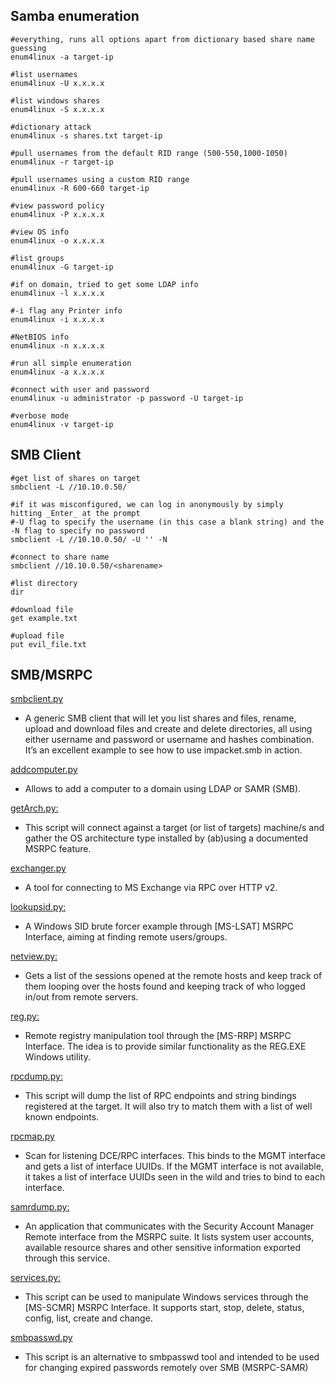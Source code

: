 ## Samba enumeration

```shell
#everything, runs all options apart from dictionary based share name guessing
enum4linux -a target-ip

#list usernames
enum4linux -U x.x.x.x

#list windows shares
enum4linux -S x.x.x.x

#dictionary attack
enum4linux -s shares.txt target-ip

#pull usernames from the default RID range (500-550,1000-1050)
enum4linux -r target-ip

#pull usernames using a custom RID range
enum4linux -R 600-660 target-ip

#view password policy
enum4linux -P x.x.x.x

#view OS info
enum4linux -o x.x.x.x

#list groups
enum4linux -G target-ip

#if on domain, tried to get some LDAP info
enum4linux -l x.x.x.x

#-i flag any Printer info
enum4linux -i x.x.x.x

#NetBIOS info
enum4linux -n x.x.x.x

#run all simple enumeration
enum4linux -a x.x.x.x

#connect with user and password
enum4linux -u administrator -p password -U target-ip

#verbose mode
enum4linux -v target-ip
```

## SMB Client

```shell
#get list of shares on target
smbclient -L //10.10.0.50/

#if it was misconfigured, we can log in anonymously by simply hitting _Enter_ at the prompt
#-U flag to specify the username (in this case a blank string) and the -N flag to specify no password
smbclient -L //10.10.0.50/ -U '' -N

#connect to share name
smbclient //10.10.0.50/<sharename>

#list directory
dir

#download file
get example.txt

#upload file
put evil_file.txt
```

## SMB/MSRPC

[smbclient.py](https://github.com/SecureAuthCorp/impacket/blob/impacket_0_10_0/examples/smbclient.py) 
- A generic SMB client that will let you list shares and files, rename, upload and download files and create and delete directories, all using either username and password or username and hashes combination. It’s an excellent example to see how to use impacket.smb in action.

[addcomputer.py](https://github.com/SecureAuthCorp/impacket/blob/impacket_0_10_0/examples/addcomputer.py)
- Allows to add a computer to a domain using LDAP or SAMR (SMB).

[getArch.py:](https://github.com/SecureAuthCorp/impacket/blob/impacket_0_10_0/examples/getArch.py) 
- This script will connect against a target (or list of targets) machine/s and gather the OS architecture type installed by (ab)using a documented MSRPC feature.

[exchanger.py](https://github.com/SecureAuthCorp/impacket/blob/impacket_0_10_0/examples/exchanger.py)
- A tool for connecting to MS Exchange via RPC over HTTP v2.

[lookupsid.py:](https://github.com/SecureAuthCorp/impacket/blob/impacket_0_10_0/examples/lookupsid.py) 
- A Windows SID brute forcer example through [MS-LSAT] MSRPC Interface, aiming at finding remote users/groups.

[netview.py:](https://github.com/SecureAuthCorp/impacket/blob/impacket_0_10_0/examples/netview.py) 
- Gets a list of the sessions opened at the remote hosts and keep track of them looping over the hosts found and keeping track of who logged in/out from remote servers.

[reg.py:](https://github.com/SecureAuthCorp/impacket/blob/impacket_0_10_0/examples/reg.py) 
- Remote registry manipulation tool through the [MS-RRP] MSRPC Interface. The idea is to provide similar functionality as the REG.EXE Windows utility.

[rpcdump.py:](https://github.com/SecureAuthCorp/impacket/blob/impacket_0_10_0/examples/rpcdump.py) 
- This script will dump the list of RPC endpoints and string bindings registered at the target. It will also try to match them with a list of well known endpoints.

[rpcmap.py](https://github.com/SecureAuthCorp/impacket/blob/impacket_0_10_0/examples/rpcmap.py)
- Scan for listening DCE/RPC interfaces. This binds to the MGMT interface and gets a list of interface UUIDs. If the MGMT interface is not available, it takes a list of interface UUIDs seen in the wild and tries to bind to each interface.

[samrdump.py:](https://github.com/SecureAuthCorp/impacket/blob/impacket_0_10_0/examples/samrdump.py) 
- An application that communicates with the Security Account Manager Remote interface from the MSRPC suite. It lists system user accounts, available resource shares and other sensitive information exported through this service.

[services.py:](https://github.com/SecureAuthCorp/impacket/blob/impacket_0_10_0/examples/services.py) 
- This script can be used to manipulate Windows services through the [MS-SCMR] MSRPC Interface. It supports start, stop, delete, status, config, list, create and change.

[smbpasswd.py](https://github.com/SecureAuthCorp/impacket/blob/impacket_0_10_0/examples/smbpasswd.py)
- This script is an alternative to smbpasswd tool and intended to be used for changing expired passwords remotely over SMB (MSRPC-SAMR)
